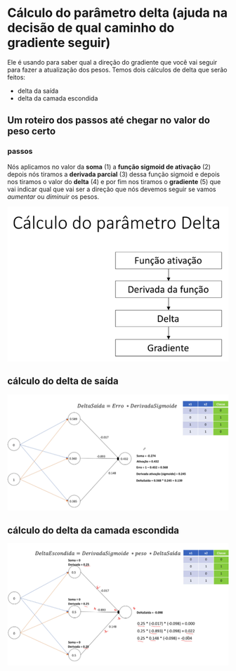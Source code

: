 # Cálculo do parâmetro delta (ajuda na decisão de qual caminho do gradiente seguir)

Ele é usando para saber qual a direção do gradiente que você vai seguir para fazer a atualização dos pesos.
Temos dois cálculos de delta que serão feitos:

- delta da saída
- delta da camada escondida

## Um roteiro dos passos até chegar no valor do peso certo

### passos

Nós aplicamos no valor da **soma** (1) a **função sigmoid de ativação** (2) depois
nós tiramos a **derivada parcial** (3) dessa função sigmoid e depois nos tiramos o valor
do **delta** (4) e por fim nos tiramos o **gradiente** (5) que vai indicar qual que vai
ser a direção que nós devemos seguir se vamos _aumentar_ ou _diminuir_ os pesos.

![alt text](../imagens/delta/ex_roteiro.png)

## cálculo do delta de saída

![alt text](../imagens/delta/ex_calculo.png)

## cálculo do delta da camada escondida

![alt text](../imagens/delta/ex_deltaescondido.png)
